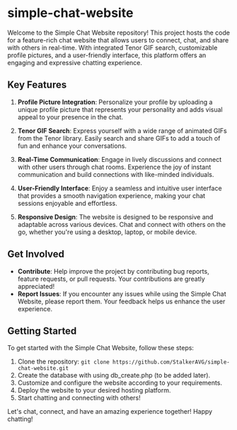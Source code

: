 # simple-chat-website

Welcome to the Simple Chat Website repository! This project hosts the code for a feature-rich chat website that allows users to connect, chat, and share with others in real-time. With integrated Tenor GIF search, customizable profile pictures, and a user-friendly interface, this platform offers an engaging and expressive chatting experience.

## Key Features

1. **Profile Picture Integration**: Personalize your profile by uploading a unique profile picture that represents your personality and adds visual appeal to your presence in the chat.

2. **Tenor GIF Search**: Express yourself with a wide range of animated GIFs from the Tenor library. Easily search and share GIFs to add a touch of fun and enhance your conversations.

3. **Real-Time Communication**: Engage in lively discussions and connect with other users through chat rooms. Experience the joy of instant communication and build connections with like-minded individuals.

4. **User-Friendly Interface**: Enjoy a seamless and intuitive user interface that provides a smooth navigation experience, making your chat sessions enjoyable and effortless.

5. **Responsive Design**: The website is designed to be responsive and adaptable across various devices. Chat and connect with others on the go, whether you're using a desktop, laptop, or mobile device.

## Get Involved

- **Contribute**: Help improve the project by contributing bug reports, feature requests, or pull requests. Your contributions are greatly appreciated!
- **Report Issues**: If you encounter any issues while using the Simple Chat Website, please report them. Your feedback helps us enhance the user experience.

## Getting Started

To get started with the Simple Chat Website, follow these steps:

1. Clone the repository: `git clone https://github.com/StalkerAVG/simple-chat-website.git`
2. Create the database with using db_create.php (to be added later).
3. Customize and configure the website according to your requirements.
4. Deploy the website to your desired hosting platform.
5. Start chatting and connecting with others!

Let's chat, connect, and have an amazing experience together! Happy chatting!
